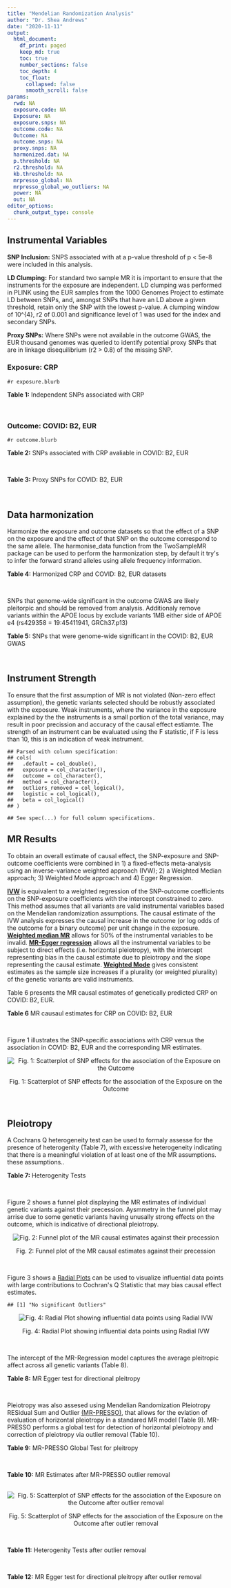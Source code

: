 ```yaml
---
title: "Mendelian Randomization Analysis"
author: "Dr. Shea Andrews"
date: "2020-11-11"
output:
  html_document:
    df_print: paged
    keep_md: true
    toc: true
    number_sections: false
    toc_depth: 4
    toc_float:
      collapsed: false
      smooth_scroll: false
params:
  rwd: NA
  exposure.code: NA
  Exposure: NA
  exposure.snps: NA
  outcome.code: NA
  Outcome: NA
  outcome.snps: NA
  proxy.snps: NA
  harmonized.dat: NA
  p.threshold: NA
  r2.threshold: NA
  kb.threshold: NA
  mrpresso_global: NA
  mrpresso_global_wo_outliers: NA
  power: NA
  out: NA
editor_options:
  chunk_output_type: console
---
```







## Instrumental Variables
**SNP Inclusion:** SNPS associated with at a p-value threshold of p < 5e-8 were included in this analysis.
<br>

**LD Clumping:** For standard two sample MR it is important to ensure that the instruments for the exposure are independent. LD clumping was performed in PLINK using the EUR samples from the 1000 Genomes Project to estimate LD between SNPs, and, amongst SNPs that have an LD above a given threshold, retain only the SNP with the lowest p-value. A clumping window of 10^{4}, r2 of 0.001 and significance level of 1 was used for the index and secondary SNPs.
<br>

**Proxy SNPs:** Where SNPs were not available in the outcome GWAS, the EUR thousand genomes was queried to identify potential proxy SNPs that are in linkage disequilibrium (r2 > 0.8) of the missing SNP.
<br>

### Exposure: CRP
`#r exposure.blurb`
<br>

**Table 1:** Independent SNPs associated with CRP
<div data-pagedtable="false">
  <script data-pagedtable-source type="application/json">
{"columns":[{"label":["SNP"],"name":[1],"type":["chr"],"align":["left"]},{"label":["CHROM"],"name":[2],"type":["dbl"],"align":["right"]},{"label":["POS"],"name":[3],"type":["dbl"],"align":["right"]},{"label":["REF"],"name":[4],"type":["chr"],"align":["left"]},{"label":["ALT"],"name":[5],"type":["chr"],"align":["left"]},{"label":["AF"],"name":[6],"type":["dbl"],"align":["right"]},{"label":["BETA"],"name":[7],"type":["dbl"],"align":["right"]},{"label":["SE"],"name":[8],"type":["dbl"],"align":["right"]},{"label":["Z"],"name":[9],"type":["dbl"],"align":["right"]},{"label":["P"],"name":[10],"type":["dbl"],"align":["right"]},{"label":["N"],"name":[11],"type":["dbl"],"align":["right"]},{"label":["TRAIT"],"name":[12],"type":["chr"],"align":["left"]}],"data":[{"1":"rs75460349","2":"1","3":"27180088","4":"A","5":"C","6":"0.0261343","7":"-0.0865","8":"0.0139","9":"-6.223020","10":"4.876703e-10","11":"204402","12":"crp"},{"1":"rs4660293","2":"1","3":"40028180","4":"A","5":"G","6":"0.2534420","7":"0.0375","8":"0.0049","9":"7.653060","10":"1.962504e-14","11":"204402","12":"crp"},{"1":"rs13375019","2":"1","3":"66123136","4":"G","5":"C","6":"0.4093060","7":"-0.1037","8":"0.0042","9":"-24.690476","10":"1.353580e-134","11":"204402","12":"crp"},{"1":"rs469773","2":"1","3":"91530259","4":"C","5":"T","6":"0.1543770","7":"-0.0339","8":"0.0051","9":"-6.647059","10":"2.990076e-11","11":"204402","12":"crp"},{"1":"rs2228145","2":"1","3":"154426970","4":"A","5":"C","6":"0.3575370","7":"-0.0899","8":"0.0042","9":"-21.404800","10":"1.206354e-101","11":"204402","12":"crp"},{"1":"rs144970957","2":"1","3":"159514964","4":"T","5":"C","6":"0.0457184","7":"-0.1609","8":"0.0146","9":"-11.020500","10":"3.042016e-28","11":"204402","12":"crp"},{"1":"rs148692790","2":"1","3":"159574640","4":"C","5":"T","6":"0.0266594","7":"0.1346","8":"0.0169","9":"7.964497","10":"1.658972e-15","11":"204402","12":"crp"},{"1":"rs139779660","2":"1","3":"159579230","4":"C","5":"T","6":"0.0115370","7":"0.1275","8":"0.0140","9":"9.107143","10":"8.457998e-20","11":"204402","12":"crp"},{"1":"rs2592887","2":"1","3":"159652939","4":"C","5":"T","6":"0.4187020","7":"-0.1578","8":"0.0042","9":"-37.571429","10":"0.000000e+00","11":"204402","12":"crp"},{"1":"rs67090117","2":"1","3":"247602308","4":"T","5":"G","6":"0.6217170","7":"0.0427","8":"0.0042","9":"10.166700","10":"2.793037e-24","11":"204402","12":"crp"},{"1":"rs62105327","2":"2","3":"639060","4":"T","5":"A","6":"0.8291700","7":"0.0320","8":"0.0054","9":"5.925926","10":"3.105426e-09","11":"204402","12":"crp"},{"1":"rs1260326","2":"2","3":"27730940","4":"T","5":"C","6":"0.6136610","7":"-0.0692","8":"0.0042","9":"-16.476200","10":"5.440692e-61","11":"204402","12":"crp"},{"1":"rs1115282","2":"2","3":"102890970","4":"T","5":"C","6":"0.5109330","7":"-0.0245","8":"0.0041","9":"-5.975610","10":"2.292311e-09","11":"204402","12":"crp"},{"1":"rs6734238","2":"2","3":"113841030","4":"A","5":"G","6":"0.3210010","7":"0.0457","8":"0.0041","9":"11.146300","10":"7.461138e-29","11":"204402","12":"crp"},{"1":"rs10049413","2":"3","3":"49892896","4":"A","5":"G","6":"0.3288520","7":"0.0282","8":"0.0045","9":"6.266670","10":"3.688586e-10","11":"204402","12":"crp"},{"1":"rs7356034","2":"3","3":"170732599","4":"G","5":"A","6":"0.2784630","7":"0.0268","8":"0.0045","9":"5.955556","10":"2.591898e-09","11":"204402","12":"crp"},{"1":"rs34471628","2":"5","3":"172196752","4":"A","5":"G","6":"0.0240942","7":"0.0774","8":"0.0117","9":"6.615380","10":"3.705869e-11","11":"204402","12":"crp"},{"1":"rs3763312","2":"6","3":"32376348","4":"G","5":"A","6":"0.1771850","7":"0.0386","8":"0.0066","9":"5.848485","10":"4.960708e-09","11":"204402","12":"crp"},{"1":"rs1490384","2":"6","3":"126851160","4":"C","5":"T","6":"0.4587440","7":"-0.0260","8":"0.0041","9":"-6.341463","10":"2.275928e-10","11":"204402","12":"crp"},{"1":"rs13241897","2":"7","3":"22745351","4":"A","5":"G","6":"0.4708140","7":"-0.0312","8":"0.0042","9":"-7.428570","10":"1.097768e-13","11":"204402","12":"crp"},{"1":"rs12673996","2":"7","3":"22833400","4":"C","5":"T","6":"0.2511770","7":"-0.0284","8":"0.0050","9":"-5.680000","10":"1.346947e-08","11":"204402","12":"crp"},{"1":"rs7797566","2":"7","3":"72896395","4":"A","5":"C","6":"0.1324860","7":"-0.0499","8":"0.0064","9":"-7.796880","10":"6.345904e-15","11":"204402","12":"crp"},{"1":"rs7012637","2":"8","3":"9173209","4":"G","5":"A","6":"0.4572100","7":"0.0542","8":"0.0043","9":"12.604651","10":"1.990513e-36","11":"204402","12":"crp"},{"1":"rs6987444","2":"8","3":"117076315","4":"G","5":"A","6":"0.6202620","7":"0.0343","8":"0.0042","9":"8.166667","10":"3.170273e-16","11":"204402","12":"crp"},{"1":"rs10956251","2":"8","3":"126513330","4":"C","5":"T","6":"0.1465770","7":"0.0382","8":"0.0064","9":"5.968750","10":"2.390781e-09","11":"204402","12":"crp"},{"1":"rs505922","2":"9","3":"136149229","4":"T","5":"C","6":"0.4012730","7":"0.0263","8":"0.0043","9":"6.116280","10":"9.578553e-10","11":"204402","12":"crp"},{"1":"rs10832027","2":"11","3":"13357183","4":"G","5":"A","6":"0.6097210","7":"0.0273","8":"0.0043","9":"6.348837","10":"2.169485e-10","11":"204402","12":"crp"},{"1":"rs4752829","2":"11","3":"47396654","4":"G","5":"A","6":"0.2721820","7":"-0.0264","8":"0.0046","9":"-5.739130","10":"9.516391e-09","11":"204402","12":"crp"},{"1":"rs1582763","2":"11","3":"60021948","4":"G","5":"A","6":"0.3276300","7":"-0.0264","8":"0.0043","9":"-6.139535","10":"8.276345e-10","11":"204402","12":"crp"},{"1":"rs12813389","2":"12","3":"95913562","4":"A","5":"T","6":"0.5117350","7":"0.0329","8":"0.0041","9":"8.024390","10":"1.020315e-15","11":"204402","12":"crp"},{"1":"rs7135240","2":"12","3":"103535020","4":"G","5":"A","6":"0.5102260","7":"-0.0253","8":"0.0041","9":"-6.170732","10":"6.797468e-10","11":"204402","12":"crp"},{"1":"rs2393794","2":"12","3":"121378976","4":"T","5":"C","6":"0.1782090","7":"0.0339","8":"0.0057","9":"5.947370","10":"2.724876e-09","11":"204402","12":"crp"},{"1":"rs7979478","2":"12","3":"121420263","4":"A","5":"G","6":"0.6017260","7":"0.1478","8":"0.0042","9":"35.190500","10":"2.796532e-271","11":"204402","12":"crp"},{"1":"rs2239222","2":"14","3":"73011885","4":"A","5":"G","6":"0.3782210","7":"0.0379","8":"0.0044","9":"8.613640","10":"7.077895e-18","11":"204402","12":"crp"},{"1":"rs112635299","2":"14","3":"94838142","4":"G","5":"T","6":"0.0163517","7":"-0.1066","8":"0.0168","9":"-6.345238","10":"2.220817e-10","11":"204402","12":"crp"},{"1":"rs1189402","2":"15","3":"53728154","4":"A","5":"G","6":"0.3472780","7":"-0.0250","8":"0.0042","9":"-5.952380","10":"2.642694e-09","11":"204402","12":"crp"},{"1":"rs340005","2":"15","3":"60878030","4":"G","5":"A","6":"0.6597020","7":"0.0363","8":"0.0043","9":"8.441860","10":"3.123261e-17","11":"204402","12":"crp"},{"1":"rs116971887","2":"16","3":"51170026","4":"G","5":"T","6":"0.0297533","7":"-0.1128","8":"0.0122","9":"-9.245902","10":"2.332656e-20","11":"204402","12":"crp"},{"1":"rs2110840","2":"16","3":"51410819","4":"C","5":"A","6":"0.1966620","7":"-0.0586","8":"0.0075","9":"-7.813333","10":"5.569505e-15","11":"204402","12":"crp"},{"1":"rs8047395","2":"16","3":"53798523","4":"G","5":"A","6":"0.5509680","7":"0.0258","8":"0.0042","9":"6.142857","10":"8.105017e-10","11":"204402","12":"crp"},{"1":"rs1292056","2":"17","3":"57959047","4":"C","5":"T","6":"0.4335060","7":"-0.0229","8":"0.0042","9":"-5.452381","10":"4.969984e-08","11":"204402","12":"crp"},{"1":"rs2384955","2":"17","3":"72695167","4":"T","5":"C","6":"0.8041580","7":"0.0384","8":"0.0059","9":"6.508470","10":"7.591775e-11","11":"204402","12":"crp"},{"1":"rs2542160","2":"18","3":"12789246","4":"G","5":"C","6":"0.3637020","7":"0.0264","8":"0.0044","9":"6.000000","10":"1.973175e-09","11":"204402","12":"crp"},{"1":"rs2972558","2":"19","3":"45356141","4":"C","5":"T","6":"0.6940570","7":"-0.0392","8":"0.0050","9":"-7.840000","10":"4.505464e-15","11":"204402","12":"crp"},{"1":"rs429358","2":"19","3":"45411941","4":"T","5":"C","6":"0.1318100","7":"-0.2467","8":"0.0064","9":"-38.546900","10":"0.000000e+00","11":"204402","12":"crp"},{"1":"rs1800961","2":"20","3":"43042364","4":"C","5":"T","6":"0.0270712","7":"-0.0990","8":"0.0125","9":"-7.920000","10":"2.375106e-15","11":"204402","12":"crp"},{"1":"rs4817984","2":"21","3":"40465066","4":"C","5":"A","6":"0.2919560","7":"-0.0391","8":"0.0047","9":"-8.319149","10":"8.859716e-17","11":"204402","12":"crp"},{"1":"rs4821816","2":"22","3":"39113134","4":"G","5":"A","6":"0.3241180","7":"-0.0276","8":"0.0044","9":"-6.272727","10":"3.547780e-10","11":"204402","12":"crp"}],"options":{"columns":{"min":{},"max":[10]},"rows":{"min":[10],"max":[10]},"pages":{}}}
  </script>
</div>
<br>

### Outcome: COVID: B2, EUR
`#r outcome.blurb`
<br>

**Table 2:** SNPs associated with CRP avaliable in COVID: B2, EUR
<div data-pagedtable="false">
  <script data-pagedtable-source type="application/json">
{"columns":[{"label":["SNP"],"name":[1],"type":["chr"],"align":["left"]},{"label":["CHROM"],"name":[2],"type":["dbl"],"align":["right"]},{"label":["POS"],"name":[3],"type":["dbl"],"align":["right"]},{"label":["REF"],"name":[4],"type":["chr"],"align":["left"]},{"label":["ALT"],"name":[5],"type":["chr"],"align":["left"]},{"label":["AF"],"name":[6],"type":["dbl"],"align":["right"]},{"label":["BETA"],"name":[7],"type":["dbl"],"align":["right"]},{"label":["SE"],"name":[8],"type":["dbl"],"align":["right"]},{"label":["Z"],"name":[9],"type":["dbl"],"align":["right"]},{"label":["P"],"name":[10],"type":["dbl"],"align":["right"]},{"label":["N"],"name":[11],"type":["dbl"],"align":["right"]},{"label":["TRAIT"],"name":[12],"type":["chr"],"align":["left"]}],"data":[{"1":"rs75460349","2":"1","3":"27180088","4":"A","5":"C","6":"0.03261","7":"0.1102400","8":"0.077131","9":"1.42925672","10":"1.529e-01","11":"633470","12":"COVID:_hospitalized_vs._population__eur"},{"1":"rs4660293","2":"1","3":"40028180","4":"A","5":"G","6":"0.23210","7":"0.0721150","8":"0.026755","9":"2.69538404","10":"7.032e-03","11":"908494","12":"COVID:_hospitalized_vs._population__eur"},{"1":"rs13375019","2":"1","3":"66123136","4":"G","5":"C","6":"0.40120","7":"0.0455010","8":"0.029506","9":"1.54209313","10":"1.230e-01","11":"895820","12":"COVID:_hospitalized_vs._population__eur"},{"1":"rs469773","2":"1","3":"91530259","4":"C","5":"T","6":"0.21090","7":"-0.0682310","8":"0.029362","9":"-2.32378585","10":"2.014e-02","11":"907881","12":"COVID:_hospitalized_vs._population__eur"},{"1":"rs2228145","2":"1","3":"154426970","4":"A","5":"C","6":"0.36850","7":"-0.0687340","8":"0.023769","9":"-2.89174976","10":"3.831e-03","11":"634083","12":"COVID:_hospitalized_vs._population__eur"},{"1":"rs144970957","2":"1","3":"159514964","4":"T","5":"C","6":"0.02748","7":"0.0537310","8":"0.097754","9":"0.54965526","10":"5.826e-01","11":"897825","12":"COVID:_hospitalized_vs._population__eur"},{"1":"rs148692790","2":"1","3":"159574640","4":"C","5":"T","6":"0.02969","7":"0.0743460","8":"0.092328","9":"0.80523785","10":"4.207e-01","11":"895820","12":"COVID:_hospitalized_vs._population__eur"},{"1":"rs139779660","2":"1","3":"159579230","4":"C","5":"T","6":"0.02691","7":"0.0197780","8":"0.100760","9":"0.19628821","10":"8.444e-01","11":"895207","12":"COVID:_hospitalized_vs._population__eur"},{"1":"rs2592887","2":"1","3":"159652939","4":"C","5":"T","6":"0.40350","7":"0.0168240","8":"0.030101","9":"0.55891831","10":"5.762e-01","11":"895822","12":"COVID:_hospitalized_vs._population__eur"},{"1":"rs67090117","2":"1","3":"247602308","4":"T","5":"G","6":"0.52380","7":"0.0024858","8":"0.033770","9":"0.07360971","10":"9.413e-01","11":"653880","12":"COVID:_hospitalized_vs._population__eur"},{"1":"rs62105327","2":"2","3":"639060","4":"T","5":"A","6":"0.83180","7":"-0.0321330","8":"0.037676","9":"-0.85287716","10":"3.937e-01","11":"895820","12":"COVID:_hospitalized_vs._population__eur"},{"1":"rs1260326","2":"2","3":"27730940","4":"T","5":"C","6":"0.63210","7":"0.0202460","8":"0.023473","9":"0.86252290","10":"3.884e-01","11":"907881","12":"COVID:_hospitalized_vs._population__eur"},{"1":"rs1115282","2":"2","3":"102890970","4":"T","5":"C","6":"0.47360","7":"-0.0077915","8":"0.029868","9":"-0.26086447","10":"7.942e-01","11":"895209","12":"COVID:_hospitalized_vs._population__eur"},{"1":"rs6734238","2":"2","3":"113841030","4":"A","5":"G","6":"0.39490","7":"0.0165120","8":"0.023340","9":"0.70745501","10":"4.793e-01","11":"908494","12":"COVID:_hospitalized_vs._population__eur"},{"1":"rs10049413","2":"3","3":"49892896","4":"A","5":"G","6":"0.32750","7":"-0.0261740","8":"0.031230","9":"-0.83810439","10":"4.020e-01","11":"385316","12":"COVID:_hospitalized_vs._population__eur"},{"1":"rs7356034","2":"3","3":"170732599","4":"G","5":"A","6":"0.27180","7":"0.0192460","8":"0.025106","9":"0.76658966","10":"4.433e-01","11":"908494","12":"COVID:_hospitalized_vs._population__eur"},{"1":"rs34471628","2":"5","3":"172196752","4":"A","5":"G","6":"0.04298","7":"0.0099318","8":"0.062510","9":"0.15888338","10":"8.738e-01","11":"908494","12":"COVID:_hospitalized_vs._population__eur"},{"1":"rs3763312","2":"6","3":"32376348","4":"G","5":"A","6":"0.21230","7":"0.0171460","8":"0.028739","9":"0.59661088","10":"5.508e-01","11":"908494","12":"COVID:_hospitalized_vs._population__eur"},{"1":"rs1490384","2":"6","3":"126851160","4":"C","5":"T","6":"0.49250","7":"-0.0110960","8":"0.023048","9":"-0.48143006","10":"6.302e-01","11":"908494","12":"COVID:_hospitalized_vs._population__eur"},{"1":"rs13241897","2":"7","3":"22745351","4":"A","5":"G","6":"0.48230","7":"0.0372380","8":"0.027717","9":"1.34350759","10":"1.791e-01","11":"898438","12":"COVID:_hospitalized_vs._population__eur"},{"1":"rs12673996","2":"7","3":"22833400","4":"C","5":"T","6":"0.22760","7":"0.0248210","8":"0.032809","9":"0.75653022","10":"4.493e-01","11":"898438","12":"COVID:_hospitalized_vs._population__eur"},{"1":"rs7797566","2":"7","3":"72896395","4":"A","5":"C","6":"0.12250","7":"-0.0539510","8":"0.043331","9":"-1.24509012","10":"2.131e-01","11":"898438","12":"COVID:_hospitalized_vs._population__eur"},{"1":"rs7012637","2":"8","3":"9173209","4":"G","5":"A","6":"0.47400","7":"0.0605760","8":"0.029696","9":"2.03987069","10":"4.136e-02","11":"895822","12":"COVID:_hospitalized_vs._population__eur"},{"1":"rs6987444","2":"8","3":"117076315","4":"G","5":"A","6":"0.60820","7":"0.0028896","8":"0.024694","9":"0.11701628","10":"9.068e-01","11":"908494","12":"COVID:_hospitalized_vs._population__eur"},{"1":"rs10956251","2":"8","3":"126513330","4":"C","5":"T","6":"0.15050","7":"0.0062526","8":"0.043425","9":"0.14398618","10":"8.855e-01","11":"895822","12":"COVID:_hospitalized_vs._population__eur"},{"1":"rs505922","2":"9","3":"136149229","4":"T","5":"C","6":"0.33330","7":"0.1395800","8":"0.024085","9":"5.79531000","10":"6.821e-09","11":"908494","12":"COVID:_hospitalized_vs._population__eur"},{"1":"rs10832027","2":"11","3":"13357183","4":"G","5":"A","6":"0.65520","7":"-0.0124760","8":"0.024935","9":"-0.50034089","10":"6.168e-01","11":"908494","12":"COVID:_hospitalized_vs._population__eur"},{"1":"rs4752829","2":"11","3":"47396654","4":"G","5":"A","6":"0.31770","7":"0.0065775","8":"0.025861","9":"0.25434051","10":"7.992e-01","11":"908494","12":"COVID:_hospitalized_vs._population__eur"},{"1":"rs1582763","2":"11","3":"60021948","4":"G","5":"A","6":"0.36780","7":"0.0373630","8":"0.023784","9":"1.57093004","10":"1.162e-01","11":"908494","12":"COVID:_hospitalized_vs._population__eur"},{"1":"rs12813389","2":"12","3":"95913562","4":"A","5":"T","6":"0.55510","7":"-0.0148660","8":"0.023377","9":"-0.63592420","10":"5.248e-01","11":"669783","12":"COVID:_hospitalized_vs._population__eur"},{"1":"rs7135240","2":"12","3":"103535020","4":"G","5":"A","6":"0.53460","7":"0.0351220","8":"0.027995","9":"1.25458118","10":"2.096e-01","11":"624027","12":"COVID:_hospitalized_vs._population__eur"},{"1":"rs2393794","2":"12","3":"121378976","4":"T","5":"C","6":"0.16790","7":"-0.0475940","8":"0.036148","9":"-1.31664269","10":"1.880e-01","11":"898438","12":"COVID:_hospitalized_vs._population__eur"},{"1":"rs7979478","2":"12","3":"121420263","4":"A","5":"G","6":"0.59970","7":"-0.0245510","8":"0.028338","9":"-0.86636319","10":"3.863e-01","11":"624027","12":"COVID:_hospitalized_vs._population__eur"},{"1":"rs2239222","2":"14","3":"73011885","4":"A","5":"G","6":"0.35020","7":"0.0204670","8":"0.030250","9":"0.67659504","10":"4.987e-01","11":"895822","12":"COVID:_hospitalized_vs._population__eur"},{"1":"rs112635299","2":"14","3":"94838142","4":"G","5":"T","6":"0.01799","7":"-0.1119200","8":"0.096695","9":"-1.15745385","10":"2.471e-01","11":"904066","12":"COVID:_hospitalized_vs._population__eur"},{"1":"rs1189402","2":"15","3":"53728154","4":"A","5":"G","6":"0.39710","7":"-0.0402780","8":"0.030108","9":"-1.33778398","10":"1.810e-01","11":"895822","12":"COVID:_hospitalized_vs._population__eur"},{"1":"rs340005","2":"15","3":"60878030","4":"G","5":"A","6":"0.65910","7":"0.0161430","8":"0.024856","9":"0.64946089","10":"5.160e-01","11":"905878","12":"COVID:_hospitalized_vs._population__eur"},{"1":"rs116971887","2":"16","3":"51170026","4":"G","5":"T","6":"0.04590","7":"-0.0329250","8":"0.062955","9":"-0.52299261","10":"6.010e-01","11":"898438","12":"COVID:_hospitalized_vs._population__eur"},{"1":"rs2110840","2":"16","3":"51410819","4":"C","5":"A","6":"0.20300","7":"0.0056121","8":"0.044600","9":"0.12583184","10":"8.999e-01","11":"895209","12":"COVID:_hospitalized_vs._population__eur"},{"1":"rs8047395","2":"16","3":"53798523","4":"G","5":"A","6":"0.50410","7":"0.0067953","8":"0.023136","9":"0.29371110","10":"7.690e-01","11":"908494","12":"COVID:_hospitalized_vs._population__eur"},{"1":"rs1292056","2":"17","3":"57959047","4":"C","5":"T","6":"0.43580","7":"-0.0093122","8":"0.029557","9":"-0.31505904","10":"7.527e-01","11":"621409","12":"COVID:_hospitalized_vs._population__eur"},{"1":"rs2384955","2":"17","3":"72695167","4":"T","5":"C","6":"0.81610","7":"0.0190210","8":"0.039428","9":"0.48242366","10":"6.295e-01","11":"898438","12":"COVID:_hospitalized_vs._population__eur"},{"1":"rs2542160","2":"18","3":"12789246","4":"G","5":"C","6":"0.36670","7":"0.0307500","8":"0.023973","9":"1.28269303","10":"1.996e-01","11":"908494","12":"COVID:_hospitalized_vs._population__eur"},{"1":"rs2972558","2":"19","3":"45356141","4":"C","5":"T","6":"0.69840","7":"0.0307580","8":"0.032349","9":"0.95081765","10":"3.417e-01","11":"895822","12":"COVID:_hospitalized_vs._population__eur"},{"1":"rs429358","2":"19","3":"45411941","4":"T","5":"C","6":"0.16760","7":"0.0453620","8":"0.034272","9":"1.32358777","10":"1.856e-01","11":"634083","12":"COVID:_hospitalized_vs._population__eur"},{"1":"rs1800961","2":"20","3":"43042364","4":"C","5":"T","6":"0.04259","7":"-0.0642990","8":"0.068816","9":"-0.93436120","10":"3.501e-01","11":"908494","12":"COVID:_hospitalized_vs._population__eur"},{"1":"rs4817984","2":"21","3":"40465066","4":"C","5":"A","6":"0.27710","7":"-0.0181690","8":"0.031080","9":"-0.58458816","10":"5.588e-01","11":"624027","12":"COVID:_hospitalized_vs._population__eur"},{"1":"rs4821816","2":"22","3":"39113134","4":"G","5":"A","6":"0.31530","7":"-0.0820390","8":"0.030348","9":"-2.70327534","10":"6.866e-03","11":"898438","12":"COVID:_hospitalized_vs._population__eur"}],"options":{"columns":{"min":{},"max":[10]},"rows":{"min":[10],"max":[10]},"pages":{}}}
  </script>
</div>
<br>

**Table 3:** Proxy SNPs for COVID: B2, EUR
<div data-pagedtable="false">
  <script data-pagedtable-source type="application/json">
{"columns":[{"label":["proxy.outcome"],"name":[1],"type":["lgl"],"align":["right"]},{"label":["target_snp"],"name":[2],"type":["lgl"],"align":["right"]},{"label":["proxy_snp"],"name":[3],"type":["lgl"],"align":["right"]},{"label":["ld.r2"],"name":[4],"type":["lgl"],"align":["right"]},{"label":["Dprime"],"name":[5],"type":["lgl"],"align":["right"]},{"label":["ref.proxy"],"name":[6],"type":["lgl"],"align":["right"]},{"label":["alt.proxy"],"name":[7],"type":["lgl"],"align":["right"]},{"label":["CHROM"],"name":[8],"type":["lgl"],"align":["right"]},{"label":["POS"],"name":[9],"type":["lgl"],"align":["right"]},{"label":["ALT.proxy"],"name":[10],"type":["lgl"],"align":["right"]},{"label":["REF.proxy"],"name":[11],"type":["lgl"],"align":["right"]},{"label":["AF"],"name":[12],"type":["lgl"],"align":["right"]},{"label":["BETA"],"name":[13],"type":["lgl"],"align":["right"]},{"label":["SE"],"name":[14],"type":["lgl"],"align":["right"]},{"label":["P"],"name":[15],"type":["lgl"],"align":["right"]},{"label":["N"],"name":[16],"type":["lgl"],"align":["right"]},{"label":["ref"],"name":[17],"type":["lgl"],"align":["right"]},{"label":["alt"],"name":[18],"type":["lgl"],"align":["right"]},{"label":["ALT"],"name":[19],"type":["lgl"],"align":["right"]},{"label":["REF"],"name":[20],"type":["lgl"],"align":["right"]},{"label":["PHASE"],"name":[21],"type":["lgl"],"align":["right"]}],"data":[{"1":"NA","2":"NA","3":"NA","4":"NA","5":"NA","6":"NA","7":"NA","8":"NA","9":"NA","10":"NA","11":"NA","12":"NA","13":"NA","14":"NA","15":"NA","16":"NA","17":"NA","18":"NA","19":"NA","20":"NA","21":"NA"}],"options":{"columns":{"min":{},"max":[10]},"rows":{"min":[10],"max":[10]},"pages":{}}}
  </script>
</div>
<br>

## Data harmonization
Harmonize the exposure and outcome datasets so that the effect of a SNP on the exposure and the effect of that SNP on the outcome correspond to the same allele. The harmonise_data function from the TwoSampleMR package can be used to perform the harmonization step, by default it try's to infer the forward strand alleles using allele frequency information.
<br>

**Table 4:** Harmonized CRP and COVID: B2, EUR datasets
<div data-pagedtable="false">
  <script data-pagedtable-source type="application/json">
{"columns":[{"label":["SNP"],"name":[1],"type":["chr"],"align":["left"]},{"label":["effect_allele.exposure"],"name":[2],"type":["chr"],"align":["left"]},{"label":["other_allele.exposure"],"name":[3],"type":["chr"],"align":["left"]},{"label":["effect_allele.outcome"],"name":[4],"type":["chr"],"align":["left"]},{"label":["other_allele.outcome"],"name":[5],"type":["chr"],"align":["left"]},{"label":["beta.exposure"],"name":[6],"type":["dbl"],"align":["right"]},{"label":["beta.outcome"],"name":[7],"type":["dbl"],"align":["right"]},{"label":["eaf.exposure"],"name":[8],"type":["dbl"],"align":["right"]},{"label":["eaf.outcome"],"name":[9],"type":["dbl"],"align":["right"]},{"label":["remove"],"name":[10],"type":["lgl"],"align":["right"]},{"label":["palindromic"],"name":[11],"type":["lgl"],"align":["right"]},{"label":["ambiguous"],"name":[12],"type":["lgl"],"align":["right"]},{"label":["id.outcome"],"name":[13],"type":["chr"],"align":["left"]},{"label":["chr.outcome"],"name":[14],"type":["dbl"],"align":["right"]},{"label":["pos.outcome"],"name":[15],"type":["dbl"],"align":["right"]},{"label":["se.outcome"],"name":[16],"type":["dbl"],"align":["right"]},{"label":["z.outcome"],"name":[17],"type":["dbl"],"align":["right"]},{"label":["pval.outcome"],"name":[18],"type":["dbl"],"align":["right"]},{"label":["samplesize.outcome"],"name":[19],"type":["dbl"],"align":["right"]},{"label":["outcome"],"name":[20],"type":["chr"],"align":["left"]},{"label":["mr_keep.outcome"],"name":[21],"type":["lgl"],"align":["right"]},{"label":["pval_origin.outcome"],"name":[22],"type":["chr"],"align":["left"]},{"label":["chr.exposure"],"name":[23],"type":["dbl"],"align":["right"]},{"label":["pos.exposure"],"name":[24],"type":["dbl"],"align":["right"]},{"label":["se.exposure"],"name":[25],"type":["dbl"],"align":["right"]},{"label":["z.exposure"],"name":[26],"type":["dbl"],"align":["right"]},{"label":["pval.exposure"],"name":[27],"type":["dbl"],"align":["right"]},{"label":["samplesize.exposure"],"name":[28],"type":["dbl"],"align":["right"]},{"label":["exposure"],"name":[29],"type":["chr"],"align":["left"]},{"label":["mr_keep.exposure"],"name":[30],"type":["lgl"],"align":["right"]},{"label":["pval_origin.exposure"],"name":[31],"type":["chr"],"align":["left"]},{"label":["id.exposure"],"name":[32],"type":["chr"],"align":["left"]},{"label":["action"],"name":[33],"type":["dbl"],"align":["right"]},{"label":["mr_keep"],"name":[34],"type":["lgl"],"align":["right"]},{"label":["pt"],"name":[35],"type":["dbl"],"align":["right"]},{"label":["pleitropy_keep"],"name":[36],"type":["lgl"],"align":["right"]},{"label":["mrpresso_RSSobs"],"name":[37],"type":["dbl"],"align":["right"]},{"label":["mrpresso_pval"],"name":[38],"type":["dbl"],"align":["right"]},{"label":["mrpresso_keep"],"name":[39],"type":["lgl"],"align":["right"]}],"data":[{"1":"rs10049413","2":"G","3":"A","4":"G","5":"A","6":"0.0282","7":"-0.0261740","8":"0.3288520","9":"0.32750","10":"FALSE","11":"FALSE","12":"FALSE","13":"M18D9m","14":"3","15":"49892896","16":"0.031230","17":"-0.83810439","18":"4.020e-01","19":"385316","20":"covidhgi2020anaB2v4eur","21":"TRUE","22":"reported","23":"3","24":"49892896","25":"0.0045","26":"6.266670","27":"3.688586e-10","28":"204402","29":"Ligthart2018crp","30":"TRUE","31":"reported","32":"Dyqczc","33":"2","34":"TRUE","35":"5e-08","36":"TRUE","37":"7.137636e-04","38":"1.0000","39":"TRUE"},{"1":"rs10832027","2":"A","3":"G","4":"A","5":"G","6":"0.0273","7":"-0.0124760","8":"0.6097210","9":"0.65520","10":"FALSE","11":"FALSE","12":"FALSE","13":"M18D9m","14":"11","15":"13357183","16":"0.024935","17":"-0.50034089","18":"6.168e-01","19":"908494","20":"covidhgi2020anaB2v4eur","21":"TRUE","22":"reported","23":"11","24":"13357183","25":"0.0043","26":"6.348837","27":"2.169485e-10","28":"204402","29":"Ligthart2018crp","30":"TRUE","31":"reported","32":"Dyqczc","33":"2","34":"TRUE","35":"5e-08","36":"TRUE","37":"1.683126e-04","38":"1.0000","39":"TRUE"},{"1":"rs10956251","2":"T","3":"C","4":"T","5":"C","6":"0.0382","7":"0.0062526","8":"0.1465770","9":"0.15050","10":"FALSE","11":"FALSE","12":"FALSE","13":"M18D9m","14":"8","15":"126513330","16":"0.043425","17":"0.14398618","18":"8.855e-01","19":"895822","20":"covidhgi2020anaB2v4eur","21":"TRUE","22":"reported","23":"8","24":"126513330","25":"0.0064","26":"5.968750","27":"2.390781e-09","28":"204402","29":"Ligthart2018crp","30":"TRUE","31":"reported","32":"Dyqczc","33":"2","34":"TRUE","35":"5e-08","36":"TRUE","37":"3.233504e-05","38":"1.0000","39":"TRUE"},{"1":"rs1115282","2":"C","3":"T","4":"C","5":"T","6":"-0.0245","7":"-0.0077915","8":"0.5109330","9":"0.47360","10":"FALSE","11":"FALSE","12":"FALSE","13":"M18D9m","14":"2","15":"102890970","16":"0.029868","17":"-0.26086447","18":"7.942e-01","19":"895209","20":"covidhgi2020anaB2v4eur","21":"TRUE","22":"reported","23":"2","24":"102890970","25":"0.0041","26":"-5.975610","27":"2.292311e-09","28":"204402","29":"Ligthart2018crp","30":"TRUE","31":"reported","32":"Dyqczc","33":"2","34":"TRUE","35":"5e-08","36":"TRUE","37":"5.534174e-05","38":"1.0000","39":"TRUE"},{"1":"rs112635299","2":"T","3":"G","4":"T","5":"G","6":"-0.1066","7":"-0.1119200","8":"0.0163517","9":"0.01799","10":"FALSE","11":"FALSE","12":"FALSE","13":"M18D9m","14":"14","15":"94838142","16":"0.096695","17":"-1.15745385","18":"2.471e-01","19":"904066","20":"covidhgi2020anaB2v4eur","21":"TRUE","22":"reported","23":"14","24":"94838142","25":"0.0168","26":"-6.345238","27":"2.220817e-10","28":"204402","29":"Ligthart2018crp","30":"TRUE","31":"reported","32":"Dyqczc","33":"2","34":"TRUE","35":"5e-08","36":"TRUE","37":"1.230966e-02","38":"1.0000","39":"TRUE"},{"1":"rs116971887","2":"T","3":"G","4":"T","5":"G","6":"-0.1128","7":"-0.0329250","8":"0.0297533","9":"0.04590","10":"FALSE","11":"FALSE","12":"FALSE","13":"M18D9m","14":"16","15":"51170026","16":"0.062955","17":"-0.52299261","18":"6.010e-01","19":"898438","20":"covidhgi2020anaB2v4eur","21":"TRUE","22":"reported","23":"16","24":"51170026","25":"0.0122","26":"-9.245902","27":"2.332656e-20","28":"204402","29":"Ligthart2018crp","30":"TRUE","31":"reported","32":"Dyqczc","33":"2","34":"TRUE","35":"5e-08","36":"TRUE","37":"1.004511e-03","38":"1.0000","39":"TRUE"},{"1":"rs1189402","2":"G","3":"A","4":"G","5":"A","6":"-0.0250","7":"-0.0402780","8":"0.3472780","9":"0.39710","10":"FALSE","11":"FALSE","12":"FALSE","13":"M18D9m","14":"15","15":"53728154","16":"0.030108","17":"-1.33778398","18":"1.810e-01","19":"895822","20":"covidhgi2020anaB2v4eur","21":"TRUE","22":"reported","23":"15","24":"53728154","25":"0.0042","26":"-5.952380","27":"2.642694e-09","28":"204402","29":"Ligthart2018crp","30":"TRUE","31":"reported","32":"Dyqczc","33":"2","34":"TRUE","35":"5e-08","36":"TRUE","37":"1.602422e-03","38":"1.0000","39":"TRUE"},{"1":"rs1260326","2":"C","3":"T","4":"C","5":"T","6":"-0.0692","7":"0.0202460","8":"0.6136610","9":"0.63210","10":"FALSE","11":"FALSE","12":"FALSE","13":"M18D9m","14":"2","15":"27730940","16":"0.023473","17":"0.86252290","18":"3.884e-01","19":"907881","20":"covidhgi2020anaB2v4eur","21":"TRUE","22":"reported","23":"2","24":"27730940","25":"0.0042","26":"-16.476200","27":"5.440692e-61","28":"204402","29":"Ligthart2018crp","30":"TRUE","31":"reported","32":"Dyqczc","33":"2","34":"TRUE","35":"5e-08","36":"TRUE","37":"4.960893e-04","38":"1.0000","39":"TRUE"},{"1":"rs12673996","2":"T","3":"C","4":"T","5":"C","6":"-0.0284","7":"0.0248210","8":"0.2511770","9":"0.22760","10":"FALSE","11":"FALSE","12":"FALSE","13":"M18D9m","14":"7","15":"22833400","16":"0.032809","17":"0.75653022","18":"4.493e-01","19":"898438","20":"covidhgi2020anaB2v4eur","21":"TRUE","22":"reported","23":"7","24":"22833400","25":"0.0050","26":"-5.680000","27":"1.346947e-08","28":"204402","29":"Ligthart2018crp","30":"TRUE","31":"reported","32":"Dyqczc","33":"2","34":"TRUE","35":"5e-08","36":"TRUE","37":"6.427536e-04","38":"1.0000","39":"TRUE"},{"1":"rs12813389","2":"T","3":"A","4":"T","5":"A","6":"0.0329","7":"-0.0148660","8":"0.5117350","9":"0.55510","10":"FALSE","11":"TRUE","12":"TRUE","13":"M18D9m","14":"12","15":"95913562","16":"0.023377","17":"-0.63592420","18":"5.248e-01","19":"669783","20":"covidhgi2020anaB2v4eur","21":"TRUE","22":"reported","23":"12","24":"95913562","25":"0.0041","26":"8.024390","27":"1.020315e-15","28":"204402","29":"Ligthart2018crp","30":"TRUE","31":"reported","32":"Dyqczc","33":"2","34":"FALSE","35":"5e-08","36":"TRUE","37":"NA","38":"NA","39":"NA"},{"1":"rs1292056","2":"T","3":"C","4":"T","5":"C","6":"-0.0229","7":"-0.0093122","8":"0.4335060","9":"0.43580","10":"FALSE","11":"FALSE","12":"FALSE","13":"M18D9m","14":"17","15":"57959047","16":"0.029557","17":"-0.31505904","18":"7.527e-01","19":"621409","20":"covidhgi2020anaB2v4eur","21":"TRUE","22":"reported","23":"17","24":"57959047","25":"0.0042","26":"-5.452381","27":"4.969984e-08","28":"204402","29":"Ligthart2018crp","30":"TRUE","31":"reported","32":"Dyqczc","33":"2","34":"TRUE","35":"5e-08","36":"TRUE","37":"8.075657e-05","38":"1.0000","39":"TRUE"},{"1":"rs13241897","2":"G","3":"A","4":"G","5":"A","6":"-0.0312","7":"0.0372380","8":"0.4708140","9":"0.48230","10":"FALSE","11":"FALSE","12":"FALSE","13":"M18D9m","14":"7","15":"22745351","16":"0.027717","17":"1.34350759","18":"1.791e-01","19":"898438","20":"covidhgi2020anaB2v4eur","21":"TRUE","22":"reported","23":"7","24":"22745351","25":"0.0042","26":"-7.428570","27":"1.097768e-13","28":"204402","29":"Ligthart2018crp","30":"TRUE","31":"reported","32":"Dyqczc","33":"2","34":"TRUE","35":"5e-08","36":"TRUE","37":"1.440754e-03","38":"1.0000","39":"TRUE"},{"1":"rs13375019","2":"C","3":"G","4":"C","5":"G","6":"-0.1037","7":"0.0455010","8":"0.4093060","9":"0.40120","10":"FALSE","11":"TRUE","12":"FALSE","13":"M18D9m","14":"1","15":"66123136","16":"0.029506","17":"1.54209313","18":"1.230e-01","19":"895820","20":"covidhgi2020anaB2v4eur","21":"TRUE","22":"reported","23":"1","24":"66123136","25":"0.0042","26":"-24.690476","27":"1.353580e-134","28":"204402","29":"Ligthart2018crp","30":"TRUE","31":"reported","32":"Dyqczc","33":"2","34":"TRUE","35":"5e-08","36":"TRUE","37":"2.517702e-03","38":"1.0000","39":"TRUE"},{"1":"rs139779660","2":"T","3":"C","4":"T","5":"C","6":"0.1275","7":"0.0197780","8":"0.0115370","9":"0.02691","10":"FALSE","11":"FALSE","12":"FALSE","13":"M18D9m","14":"1","15":"159579230","16":"0.100760","17":"0.19628821","18":"8.444e-01","19":"895207","20":"covidhgi2020anaB2v4eur","21":"TRUE","22":"reported","23":"1","24":"159579230","25":"0.0140","26":"9.107143","27":"8.457998e-20","28":"204402","29":"Ligthart2018crp","30":"TRUE","31":"reported","32":"Dyqczc","33":"2","34":"TRUE","35":"5e-08","36":"TRUE","37":"3.224919e-04","38":"1.0000","39":"TRUE"},{"1":"rs144970957","2":"C","3":"T","4":"C","5":"T","6":"-0.1609","7":"0.0537310","8":"0.0457184","9":"0.02748","10":"FALSE","11":"FALSE","12":"FALSE","13":"M18D9m","14":"1","15":"159514964","16":"0.097754","17":"0.54965526","18":"5.826e-01","19":"897825","20":"covidhgi2020anaB2v4eur","21":"TRUE","22":"reported","23":"1","24":"159514964","25":"0.0146","26":"-11.020500","27":"3.042016e-28","28":"204402","29":"Ligthart2018crp","30":"TRUE","31":"reported","32":"Dyqczc","33":"2","34":"TRUE","35":"5e-08","36":"TRUE","37":"3.246137e-03","38":"1.0000","39":"TRUE"},{"1":"rs148692790","2":"T","3":"C","4":"T","5":"C","6":"0.1346","7":"0.0743460","8":"0.0266594","9":"0.02969","10":"FALSE","11":"FALSE","12":"FALSE","13":"M18D9m","14":"1","15":"159574640","16":"0.092328","17":"0.80523785","18":"4.207e-01","19":"895820","20":"covidhgi2020anaB2v4eur","21":"TRUE","22":"reported","23":"1","24":"159574640","25":"0.0169","26":"7.964497","27":"1.658972e-15","28":"204402","29":"Ligthart2018crp","30":"TRUE","31":"reported","32":"Dyqczc","33":"2","34":"TRUE","35":"5e-08","36":"TRUE","37":"5.335602e-03","38":"1.0000","39":"TRUE"},{"1":"rs1490384","2":"T","3":"C","4":"T","5":"C","6":"-0.0260","7":"-0.0110960","8":"0.4587440","9":"0.49250","10":"FALSE","11":"FALSE","12":"FALSE","13":"M18D9m","14":"6","15":"126851160","16":"0.023048","17":"-0.48143006","18":"6.302e-01","19":"908494","20":"covidhgi2020anaB2v4eur","21":"TRUE","22":"reported","23":"6","24":"126851160","25":"0.0041","26":"-6.341463","27":"2.275928e-10","28":"204402","29":"Ligthart2018crp","30":"TRUE","31":"reported","32":"Dyqczc","33":"2","34":"TRUE","35":"5e-08","36":"TRUE","37":"1.158593e-04","38":"1.0000","39":"TRUE"},{"1":"rs1582763","2":"A","3":"G","4":"A","5":"G","6":"-0.0264","7":"0.0373630","8":"0.3276300","9":"0.36780","10":"FALSE","11":"FALSE","12":"FALSE","13":"M18D9m","14":"11","15":"60021948","16":"0.023784","17":"1.57093004","18":"1.162e-01","19":"908494","20":"covidhgi2020anaB2v4eur","21":"TRUE","22":"reported","23":"11","24":"60021948","25":"0.0043","26":"-6.139535","27":"8.276345e-10","28":"204402","29":"Ligthart2018crp","30":"TRUE","31":"reported","32":"Dyqczc","33":"2","34":"TRUE","35":"5e-08","36":"TRUE","37":"1.444155e-03","38":"1.0000","39":"TRUE"},{"1":"rs1800961","2":"T","3":"C","4":"T","5":"C","6":"-0.0990","7":"-0.0642990","8":"0.0270712","9":"0.04259","10":"FALSE","11":"FALSE","12":"FALSE","13":"M18D9m","14":"20","15":"43042364","16":"0.068816","17":"-0.93436120","18":"3.501e-01","19":"908494","20":"covidhgi2020anaB2v4eur","21":"TRUE","22":"reported","23":"20","24":"43042364","25":"0.0125","26":"-7.920000","27":"2.375106e-15","28":"204402","29":"Ligthart2018crp","30":"TRUE","31":"reported","32":"Dyqczc","33":"2","34":"TRUE","35":"5e-08","36":"TRUE","37":"4.023002e-03","38":"1.0000","39":"TRUE"},{"1":"rs2110840","2":"A","3":"C","4":"A","5":"C","6":"-0.0586","7":"0.0056121","8":"0.1966620","9":"0.20300","10":"FALSE","11":"FALSE","12":"FALSE","13":"M18D9m","14":"16","15":"51410819","16":"0.044600","17":"0.12583184","18":"8.999e-01","19":"895209","20":"covidhgi2020anaB2v4eur","21":"TRUE","22":"reported","23":"16","24":"51410819","25":"0.0075","26":"-7.813333","27":"5.569505e-15","28":"204402","29":"Ligthart2018crp","30":"TRUE","31":"reported","32":"Dyqczc","33":"2","34":"TRUE","35":"5e-08","36":"TRUE","37":"4.317247e-05","38":"1.0000","39":"TRUE"},{"1":"rs2228145","2":"C","3":"A","4":"C","5":"A","6":"-0.0899","7":"-0.0687340","8":"0.3575370","9":"0.36850","10":"FALSE","11":"FALSE","12":"FALSE","13":"M18D9m","14":"1","15":"154426970","16":"0.023769","17":"-2.89174976","18":"3.831e-03","19":"634083","20":"covidhgi2020anaB2v4eur","21":"TRUE","22":"reported","23":"1","24":"154426970","25":"0.0042","26":"-21.404800","27":"1.206354e-101","28":"204402","29":"Ligthart2018crp","30":"TRUE","31":"reported","32":"Dyqczc","33":"2","34":"TRUE","35":"5e-08","36":"TRUE","37":"5.256700e-03","38":"0.1288","39":"TRUE"},{"1":"rs2239222","2":"G","3":"A","4":"G","5":"A","6":"0.0379","7":"0.0204670","8":"0.3782210","9":"0.35020","10":"FALSE","11":"FALSE","12":"FALSE","13":"M18D9m","14":"14","15":"73011885","16":"0.030250","17":"0.67659504","18":"4.987e-01","19":"895822","20":"covidhgi2020anaB2v4eur","21":"TRUE","22":"reported","23":"14","24":"73011885","25":"0.0044","26":"8.613640","27":"7.077895e-18","28":"204402","29":"Ligthart2018crp","30":"TRUE","31":"reported","32":"Dyqczc","33":"2","34":"TRUE","35":"5e-08","36":"TRUE","37":"4.015951e-04","38":"1.0000","39":"TRUE"},{"1":"rs2384955","2":"C","3":"T","4":"C","5":"T","6":"0.0384","7":"0.0190210","8":"0.8041580","9":"0.81610","10":"FALSE","11":"FALSE","12":"FALSE","13":"M18D9m","14":"17","15":"72695167","16":"0.039428","17":"0.48242366","18":"6.295e-01","19":"898438","20":"covidhgi2020anaB2v4eur","21":"TRUE","22":"reported","23":"17","24":"72695167","25":"0.0059","26":"6.508470","27":"7.591775e-11","28":"204402","29":"Ligthart2018crp","30":"TRUE","31":"reported","32":"Dyqczc","33":"2","34":"TRUE","35":"5e-08","36":"TRUE","37":"3.428835e-04","38":"1.0000","39":"TRUE"},{"1":"rs2393794","2":"C","3":"T","4":"C","5":"T","6":"0.0339","7":"-0.0475940","8":"0.1782090","9":"0.16790","10":"FALSE","11":"FALSE","12":"FALSE","13":"M18D9m","14":"12","15":"121378976","16":"0.036148","17":"-1.31664269","18":"1.880e-01","19":"898438","20":"covidhgi2020anaB2v4eur","21":"TRUE","22":"reported","23":"12","24":"121378976","25":"0.0057","26":"5.947370","27":"2.724876e-09","28":"204402","29":"Ligthart2018crp","30":"TRUE","31":"reported","32":"Dyqczc","33":"2","34":"TRUE","35":"5e-08","36":"TRUE","37":"2.335503e-03","38":"1.0000","39":"TRUE"},{"1":"rs2542160","2":"C","3":"G","4":"C","5":"G","6":"0.0264","7":"0.0307500","8":"0.3637020","9":"0.36670","10":"FALSE","11":"TRUE","12":"FALSE","13":"M18D9m","14":"18","15":"12789246","16":"0.023973","17":"1.28269303","18":"1.996e-01","19":"908494","20":"covidhgi2020anaB2v4eur","21":"TRUE","22":"reported","23":"18","24":"12789246","25":"0.0044","26":"6.000000","27":"1.973175e-09","28":"204402","29":"Ligthart2018crp","30":"TRUE","31":"reported","32":"Dyqczc","33":"2","34":"TRUE","35":"5e-08","36":"TRUE","37":"9.319295e-04","38":"1.0000","39":"TRUE"},{"1":"rs2592887","2":"T","3":"C","4":"T","5":"C","6":"-0.1578","7":"0.0168240","8":"0.4187020","9":"0.40350","10":"FALSE","11":"FALSE","12":"FALSE","13":"M18D9m","14":"1","15":"159652939","16":"0.030101","17":"0.55891831","18":"5.762e-01","19":"895822","20":"covidhgi2020anaB2v4eur","21":"TRUE","22":"reported","23":"1","24":"159652939","25":"0.0042","26":"-37.571429","27":"1.000000e-200","28":"204402","29":"Ligthart2018crp","30":"TRUE","31":"reported","32":"Dyqczc","33":"2","34":"TRUE","35":"5e-08","36":"TRUE","37":"4.971934e-04","38":"1.0000","39":"TRUE"},{"1":"rs2972558","2":"T","3":"C","4":"T","5":"C","6":"-0.0392","7":"0.0307580","8":"0.6940570","9":"0.69840","10":"FALSE","11":"FALSE","12":"FALSE","13":"M18D9m","14":"19","15":"45356141","16":"0.032349","17":"0.95081765","18":"3.417e-01","19":"895822","20":"covidhgi2020anaB2v4eur","21":"TRUE","22":"reported","23":"19","24":"45356141","25":"0.0050","26":"-7.840000","27":"4.505464e-15","28":"204402","29":"Ligthart2018crp","30":"TRUE","31":"reported","32":"Dyqczc","33":"2","34":"TRUE","35":"5e-08","36":"TRUE","37":"9.980512e-04","38":"1.0000","39":"TRUE"},{"1":"rs340005","2":"A","3":"G","4":"A","5":"G","6":"0.0363","7":"0.0161430","8":"0.6597020","9":"0.65910","10":"FALSE","11":"FALSE","12":"FALSE","13":"M18D9m","14":"15","15":"60878030","16":"0.024856","17":"0.64946089","18":"5.160e-01","19":"905878","20":"covidhgi2020anaB2v4eur","21":"TRUE","22":"reported","23":"15","24":"60878030","25":"0.0043","26":"8.441860","27":"3.123261e-17","28":"204402","29":"Ligthart2018crp","30":"TRUE","31":"reported","32":"Dyqczc","33":"2","34":"TRUE","35":"5e-08","36":"TRUE","37":"2.480967e-04","38":"1.0000","39":"TRUE"},{"1":"rs34471628","2":"G","3":"A","4":"G","5":"A","6":"0.0774","7":"0.0099318","8":"0.0240942","9":"0.04298","10":"FALSE","11":"FALSE","12":"FALSE","13":"M18D9m","14":"5","15":"172196752","16":"0.062510","17":"0.15888338","18":"8.738e-01","19":"908494","20":"covidhgi2020anaB2v4eur","21":"TRUE","22":"reported","23":"5","24":"172196752","25":"0.0117","26":"6.615380","27":"3.705869e-11","28":"204402","29":"Ligthart2018crp","30":"TRUE","31":"reported","32":"Dyqczc","33":"2","34":"TRUE","35":"5e-08","36":"TRUE","37":"7.756942e-05","38":"1.0000","39":"TRUE"},{"1":"rs3763312","2":"A","3":"G","4":"A","5":"G","6":"0.0386","7":"0.0171460","8":"0.1771850","9":"0.21230","10":"FALSE","11":"FALSE","12":"FALSE","13":"M18D9m","14":"6","15":"32376348","16":"0.028739","17":"0.59661088","18":"5.508e-01","19":"908494","20":"covidhgi2020anaB2v4eur","21":"TRUE","22":"reported","23":"6","24":"32376348","25":"0.0066","26":"5.848485","27":"4.960708e-09","28":"204402","29":"Ligthart2018crp","30":"TRUE","31":"reported","32":"Dyqczc","33":"2","34":"TRUE","35":"5e-08","36":"TRUE","37":"2.789389e-04","38":"1.0000","39":"TRUE"},{"1":"rs429358","2":"C","3":"T","4":"C","5":"T","6":"-0.2467","7":"0.0453620","8":"0.1318100","9":"0.16760","10":"FALSE","11":"FALSE","12":"FALSE","13":"M18D9m","14":"19","15":"45411941","16":"0.034272","17":"1.32358777","18":"1.856e-01","19":"634083","20":"covidhgi2020anaB2v4eur","21":"TRUE","22":"reported","23":"19","24":"45411941","25":"0.0064","26":"-38.546900","27":"1.000000e-200","28":"204402","29":"Ligthart2018crp","30":"TRUE","31":"reported","32":"Dyqczc","33":"2","34":"TRUE","35":"5e-08","36":"TRUE","37":"4.382829e-03","38":"1.0000","39":"TRUE"},{"1":"rs4660293","2":"G","3":"A","4":"G","5":"A","6":"0.0375","7":"0.0721150","8":"0.2534420","9":"0.23210","10":"FALSE","11":"FALSE","12":"FALSE","13":"M18D9m","14":"1","15":"40028180","16":"0.026755","17":"2.69538404","18":"7.032e-03","19":"908494","20":"covidhgi2020anaB2v4eur","21":"TRUE","22":"reported","23":"1","24":"40028180","25":"0.0049","26":"7.653060","27":"1.962504e-14","28":"204402","29":"Ligthart2018crp","30":"TRUE","31":"reported","32":"Dyqczc","33":"2","34":"TRUE","35":"5e-08","36":"TRUE","37":"5.219025e-03","38":"0.2346","39":"TRUE"},{"1":"rs469773","2":"T","3":"C","4":"T","5":"C","6":"-0.0339","7":"-0.0682310","8":"0.1543770","9":"0.21090","10":"FALSE","11":"FALSE","12":"FALSE","13":"M18D9m","14":"1","15":"91530259","16":"0.029362","17":"-2.32378585","18":"2.014e-02","19":"907881","20":"covidhgi2020anaB2v4eur","21":"TRUE","22":"reported","23":"1","24":"91530259","25":"0.0051","26":"-6.647059","27":"2.990076e-11","28":"204402","29":"Ligthart2018crp","30":"TRUE","31":"reported","32":"Dyqczc","33":"2","34":"TRUE","35":"5e-08","36":"TRUE","37":"4.645859e-03","38":"0.8786","39":"TRUE"},{"1":"rs4752829","2":"A","3":"G","4":"A","5":"G","6":"-0.0264","7":"0.0065775","8":"0.2721820","9":"0.31770","10":"FALSE","11":"FALSE","12":"FALSE","13":"M18D9m","14":"11","15":"47396654","16":"0.025861","17":"0.25434051","18":"7.992e-01","19":"908494","20":"covidhgi2020anaB2v4eur","21":"TRUE","22":"reported","23":"11","24":"47396654","25":"0.0046","26":"-5.739130","27":"9.516391e-09","28":"204402","29":"Ligthart2018crp","30":"TRUE","31":"reported","32":"Dyqczc","33":"2","34":"TRUE","35":"5e-08","36":"TRUE","37":"4.928411e-05","38":"1.0000","39":"TRUE"},{"1":"rs4817984","2":"A","3":"C","4":"A","5":"C","6":"-0.0391","7":"-0.0181690","8":"0.2919560","9":"0.27710","10":"FALSE","11":"FALSE","12":"FALSE","13":"M18D9m","14":"21","15":"40465066","16":"0.031080","17":"-0.58458816","18":"5.588e-01","19":"624027","20":"covidhgi2020anaB2v4eur","21":"TRUE","22":"reported","23":"21","24":"40465066","25":"0.0047","26":"-8.319149","27":"8.859716e-17","28":"204402","29":"Ligthart2018crp","30":"TRUE","31":"reported","32":"Dyqczc","33":"2","34":"TRUE","35":"5e-08","36":"TRUE","37":"3.135132e-04","38":"1.0000","39":"TRUE"},{"1":"rs4821816","2":"A","3":"G","4":"A","5":"G","6":"-0.0276","7":"-0.0820390","8":"0.3241180","9":"0.31530","10":"FALSE","11":"FALSE","12":"FALSE","13":"M18D9m","14":"22","15":"39113134","16":"0.030348","17":"-2.70327534","18":"6.866e-03","19":"898438","20":"covidhgi2020anaB2v4eur","21":"TRUE","22":"reported","23":"22","24":"39113134","25":"0.0044","26":"-6.272727","27":"3.547780e-10","28":"204402","29":"Ligthart2018crp","30":"TRUE","31":"reported","32":"Dyqczc","33":"2","34":"TRUE","35":"5e-08","36":"TRUE","37":"6.715946e-03","38":"0.2622","39":"TRUE"},{"1":"rs505922","2":"C","3":"T","4":"C","5":"T","6":"0.0263","7":"0.1395800","8":"0.4012730","9":"0.33330","10":"FALSE","11":"FALSE","12":"FALSE","13":"M18D9m","14":"9","15":"136149229","16":"0.024085","17":"5.79531000","18":"6.821e-09","19":"908494","20":"covidhgi2020anaB2v4eur","21":"TRUE","22":"reported","23":"9","24":"136149229","25":"0.0043","26":"6.116280","27":"9.578553e-10","28":"204402","29":"Ligthart2018crp","30":"TRUE","31":"reported","32":"Dyqczc","33":"2","34":"TRUE","35":"5e-08","36":"FALSE","37":"NA","38":"NA","39":"NA"},{"1":"rs62105327","2":"A","3":"T","4":"A","5":"T","6":"0.0320","7":"-0.0321330","8":"0.8291700","9":"0.83180","10":"FALSE","11":"TRUE","12":"FALSE","13":"M18D9m","14":"2","15":"639060","16":"0.037676","17":"-0.85287716","18":"3.937e-01","19":"895820","20":"covidhgi2020anaB2v4eur","21":"TRUE","22":"reported","23":"2","24":"639060","25":"0.0054","26":"5.925926","27":"3.105426e-09","28":"204402","29":"Ligthart2018crp","30":"TRUE","31":"reported","32":"Dyqczc","33":"2","34":"TRUE","35":"5e-08","36":"TRUE","37":"1.072103e-03","38":"1.0000","39":"TRUE"},{"1":"rs67090117","2":"G","3":"T","4":"G","5":"T","6":"0.0427","7":"0.0024858","8":"0.6217170","9":"0.52380","10":"FALSE","11":"FALSE","12":"FALSE","13":"M18D9m","14":"1","15":"247602308","16":"0.033770","17":"0.07360971","18":"9.413e-01","19":"653880","20":"covidhgi2020anaB2v4eur","21":"TRUE","22":"reported","23":"1","24":"247602308","25":"0.0042","26":"10.166700","27":"2.793037e-24","28":"204402","29":"Ligthart2018crp","30":"TRUE","31":"reported","32":"Dyqczc","33":"2","34":"TRUE","35":"5e-08","36":"TRUE","37":"3.396995e-06","38":"1.0000","39":"TRUE"},{"1":"rs6734238","2":"G","3":"A","4":"G","5":"A","6":"0.0457","7":"0.0165120","8":"0.3210010","9":"0.39490","10":"FALSE","11":"FALSE","12":"FALSE","13":"M18D9m","14":"2","15":"113841030","16":"0.023340","17":"0.70745501","18":"4.793e-01","19":"908494","20":"covidhgi2020anaB2v4eur","21":"TRUE","22":"reported","23":"2","24":"113841030","25":"0.0041","26":"11.146300","27":"7.461138e-29","28":"204402","29":"Ligthart2018crp","30":"TRUE","31":"reported","32":"Dyqczc","33":"2","34":"TRUE","35":"5e-08","36":"TRUE","37":"2.597071e-04","38":"1.0000","39":"TRUE"},{"1":"rs6987444","2":"A","3":"G","4":"A","5":"G","6":"0.0343","7":"0.0028896","8":"0.6202620","9":"0.60820","10":"FALSE","11":"FALSE","12":"FALSE","13":"M18D9m","14":"8","15":"117076315","16":"0.024694","17":"0.11701628","18":"9.068e-01","19":"908494","20":"covidhgi2020anaB2v4eur","21":"TRUE","22":"reported","23":"8","24":"117076315","25":"0.0042","26":"8.166667","27":"3.170273e-16","28":"204402","29":"Ligthart2018crp","30":"TRUE","31":"reported","32":"Dyqczc","33":"2","34":"TRUE","35":"5e-08","36":"TRUE","37":"5.685475e-06","38":"1.0000","39":"TRUE"},{"1":"rs7012637","2":"A","3":"G","4":"A","5":"G","6":"0.0542","7":"0.0605760","8":"0.4572100","9":"0.47400","10":"FALSE","11":"FALSE","12":"FALSE","13":"M18D9m","14":"8","15":"9173209","16":"0.029696","17":"2.03987069","18":"4.136e-02","19":"895822","20":"covidhgi2020anaB2v4eur","21":"TRUE","22":"reported","23":"8","24":"9173209","25":"0.0043","26":"12.604651","27":"1.990513e-36","28":"204402","29":"Ligthart2018crp","30":"TRUE","31":"reported","32":"Dyqczc","33":"2","34":"TRUE","35":"5e-08","36":"TRUE","37":"3.690200e-03","38":"1.0000","39":"TRUE"},{"1":"rs7135240","2":"A","3":"G","4":"A","5":"G","6":"-0.0253","7":"0.0351220","8":"0.5102260","9":"0.53460","10":"FALSE","11":"FALSE","12":"FALSE","13":"M18D9m","14":"12","15":"103535020","16":"0.027995","17":"1.25458118","18":"2.096e-01","19":"624027","20":"covidhgi2020anaB2v4eur","21":"TRUE","22":"reported","23":"12","24":"103535020","25":"0.0041","26":"-6.170732","27":"6.797468e-10","28":"204402","29":"Ligthart2018crp","30":"TRUE","31":"reported","32":"Dyqczc","33":"2","34":"TRUE","35":"5e-08","36":"TRUE","37":"1.271362e-03","38":"1.0000","39":"TRUE"},{"1":"rs7356034","2":"A","3":"G","4":"A","5":"G","6":"0.0268","7":"0.0192460","8":"0.2784630","9":"0.27180","10":"FALSE","11":"FALSE","12":"FALSE","13":"M18D9m","14":"3","15":"170732599","16":"0.025106","17":"0.76658966","18":"4.433e-01","19":"908494","20":"covidhgi2020anaB2v4eur","21":"TRUE","22":"reported","23":"3","24":"170732599","25":"0.0045","26":"5.955556","27":"2.591898e-09","28":"204402","29":"Ligthart2018crp","30":"TRUE","31":"reported","32":"Dyqczc","33":"2","34":"TRUE","35":"5e-08","36":"TRUE","37":"3.587485e-04","38":"1.0000","39":"TRUE"},{"1":"rs75460349","2":"C","3":"A","4":"C","5":"A","6":"-0.0865","7":"0.1102400","8":"0.0261343","9":"0.03261","10":"FALSE","11":"FALSE","12":"FALSE","13":"M18D9m","14":"1","15":"27180088","16":"0.077131","17":"1.42925672","18":"1.529e-01","19":"633470","20":"covidhgi2020anaB2v4eur","21":"TRUE","22":"reported","23":"1","24":"27180088","25":"0.0139","26":"-6.223020","27":"4.876703e-10","28":"204402","29":"Ligthart2018crp","30":"TRUE","31":"reported","32":"Dyqczc","33":"2","34":"TRUE","35":"5e-08","36":"TRUE","37":"1.260527e-02","38":"1.0000","39":"TRUE"},{"1":"rs7797566","2":"C","3":"A","4":"C","5":"A","6":"-0.0499","7":"-0.0539510","8":"0.1324860","9":"0.12250","10":"FALSE","11":"FALSE","12":"FALSE","13":"M18D9m","14":"7","15":"72896395","16":"0.043331","17":"-1.24509012","18":"2.131e-01","19":"898438","20":"covidhgi2020anaB2v4eur","21":"TRUE","22":"reported","23":"7","24":"72896395","25":"0.0064","26":"-7.796880","27":"6.345904e-15","28":"204402","29":"Ligthart2018crp","30":"TRUE","31":"reported","32":"Dyqczc","33":"2","34":"TRUE","35":"5e-08","36":"TRUE","37":"2.866056e-03","38":"1.0000","39":"TRUE"},{"1":"rs7979478","2":"G","3":"A","4":"G","5":"A","6":"0.1478","7":"-0.0245510","8":"0.6017260","9":"0.59970","10":"FALSE","11":"FALSE","12":"FALSE","13":"M18D9m","14":"12","15":"121420263","16":"0.028338","17":"-0.86636319","18":"3.863e-01","19":"624027","20":"covidhgi2020anaB2v4eur","21":"TRUE","22":"reported","23":"12","24":"121420263","25":"0.0042","26":"35.190500","27":"1.000000e-200","28":"204402","29":"Ligthart2018crp","30":"TRUE","31":"reported","32":"Dyqczc","33":"2","34":"TRUE","35":"5e-08","36":"TRUE","37":"9.621491e-04","38":"1.0000","39":"TRUE"},{"1":"rs8047395","2":"A","3":"G","4":"A","5":"G","6":"0.0258","7":"0.0067953","8":"0.5509680","9":"0.50410","10":"FALSE","11":"FALSE","12":"FALSE","13":"M18D9m","14":"16","15":"53798523","16":"0.023136","17":"0.29371110","18":"7.690e-01","19":"908494","20":"covidhgi2020anaB2v4eur","21":"TRUE","22":"reported","23":"16","24":"53798523","25":"0.0042","26":"6.142857","27":"8.105017e-10","28":"204402","29":"Ligthart2018crp","30":"TRUE","31":"reported","32":"Dyqczc","33":"2","34":"TRUE","35":"5e-08","36":"TRUE","37":"4.144652e-05","38":"1.0000","39":"TRUE"}],"options":{"columns":{"min":{},"max":[10]},"rows":{"min":[10],"max":[10]},"pages":{}}}
  </script>
</div>
<br>

SNPs that genome-wide significant in the outcome GWAS are likely pleitorpic and should be removed from analysis. Additionaly remove variants within the APOE locus by exclude variants 1MB either side of APOE e4 (rs429358 = 19:45411941, GRCh37.p13)
<br>


**Table 5:** SNPs that were genome-wide significant in the COVID: B2, EUR GWAS
<div data-pagedtable="false">
  <script data-pagedtable-source type="application/json">
{"columns":[{"label":["SNP"],"name":[1],"type":["chr"],"align":["left"]},{"label":["chr.outcome"],"name":[2],"type":["dbl"],"align":["right"]},{"label":["pos.outcome"],"name":[3],"type":["dbl"],"align":["right"]},{"label":["pval.exposure"],"name":[4],"type":["dbl"],"align":["right"]},{"label":["pval.outcome"],"name":[5],"type":["dbl"],"align":["right"]}],"data":[{"1":"rs505922","2":"9","3":"136149229","4":"9.578553e-10","5":"6.821e-09"}],"options":{"columns":{"min":{},"max":[10]},"rows":{"min":[10],"max":[10]},"pages":{}}}
  </script>
</div>
<br>


## Instrument Strength
To ensure that the first assumption of MR is not violated (Non-zero effect assumption), the genetic variants selected should be robustly associated with the exposure. Weak instruments, where the variance in the exposure explained by the the instruments is a small portion of the total variance, may result in poor precission and accuracy of the causal effect estiamte. The strength of an instrument can be evaluated using the F statistic, if F is less than 10, this is an indication of weak instrument.


```
## Parsed with column specification:
## cols(
##   .default = col_double(),
##   exposure = col_character(),
##   outcome = col_character(),
##   method = col_character(),
##   outliers_removed = col_logical(),
##   logistic = col_logical(),
##   beta = col_logical()
## )
```

```
## See spec(...) for full column specifications.
```

<div data-pagedtable="false">
  <script data-pagedtable-source type="application/json">
{"columns":[{"label":["outliers_removed"],"name":[1],"type":["lgl"],"align":["right"]},{"label":["pve.exposure"],"name":[2],"type":["dbl"],"align":["right"]},{"label":["F"],"name":[3],"type":["dbl"],"align":["right"]},{"label":["Alpha"],"name":[4],"type":["dbl"],"align":["right"]},{"label":["NCP"],"name":[5],"type":["dbl"],"align":["right"]},{"label":["Power"],"name":[6],"type":["dbl"],"align":["right"]}],"data":[{"1":"FALSE","2":"0.03837541","3":"177.2862","4":"0.05","5":"0.2053691","6":"0.07384045"}],"options":{"columns":{"min":{},"max":[10]},"rows":{"min":[10],"max":[10]},"pages":{}}}
  </script>
</div>

##  MR Results
To obtain an overall estimate of causal effect, the SNP-exposure and SNP-outcome coefficients were combined in 1) a fixed-effects meta-analysis using an inverse-variance weighted approach (IVW); 2) a Weighted Median approach; 3) Weighted Mode approach and 4) Egger Regression.


[**IVW**](https://doi.org/10.1002/gepi.21758) is equivalent to a weighted regression of the SNP-outcome coefficients on the SNP-exposure coefficients with the intercept constrained to zero. This method assumes that all variants are valid instrumental variables based on the Mendelian randomization assumptions. The causal estimate of the IVW analysis expresses the causal increase in the outcome (or log odds of the outcome for a binary outcome) per unit change in the exposure. [**Weighted median MR**](https://doi.org/10.1002/gepi.21965) allows for 50% of the instrumental variables to be invalid. [**MR-Egger regression**](https://doi.org/10.1093/ije/dyw220) allows all the instrumental variables to be subject to direct effects (i.e. horizontal pleiotropy), with the intercept representing bias in the causal estimate due to pleiotropy and the slope representing the causal estimate. [**Weighted Mode**](https://doi.org/10.1093/ije/dyx102) gives consistent estimates as the sample size increases if a plurality (or weighted plurality) of the genetic variants are valid instruments.
<br>



Table 6 presents the MR causal estimates of genetically predicted CRP on COVID: B2, EUR.
<br>

**Table 6** MR causaul estimates for CRP on COVID: B2, EUR
<div data-pagedtable="false">
  <script data-pagedtable-source type="application/json">
{"columns":[{"label":["id.exposure"],"name":[1],"type":["chr"],"align":["left"]},{"label":["id.outcome"],"name":[2],"type":["chr"],"align":["left"]},{"label":["outcome"],"name":[3],"type":["fctr"],"align":["left"]},{"label":["exposure"],"name":[4],"type":["fctr"],"align":["left"]},{"label":["method"],"name":[5],"type":["fctr"],"align":["left"]},{"label":["nsnp"],"name":[6],"type":["int"],"align":["right"]},{"label":["b"],"name":[7],"type":["dbl"],"align":["right"]},{"label":["se"],"name":[8],"type":["dbl"],"align":["right"]},{"label":["pval"],"name":[9],"type":["dbl"],"align":["right"]}],"data":[{"1":"Dyqczc","2":"M18D9m","3":"covidhgi2020anaB2v4eur","4":"Ligthart2018crp","5":"Inverse variance weighted (fixed effects)","6":"46","7":"0.01539453","8":"0.07048651","9":"0.82711437"},{"1":"Dyqczc","2":"M18D9m","3":"covidhgi2020anaB2v4eur","4":"Ligthart2018crp","5":"Weighted median","6":"46","7":"-0.16625763","8":"0.10168822","9":"0.10205444"},{"1":"Dyqczc","2":"M18D9m","3":"covidhgi2020anaB2v4eur","4":"Ligthart2018crp","5":"Weighted mode","6":"46","7":"-0.17204873","8":"0.09667273","9":"0.08187828"},{"1":"Dyqczc","2":"M18D9m","3":"covidhgi2020anaB2v4eur","4":"Ligthart2018crp","5":"MR Egger","6":"46","7":"-0.15652753","8":"0.12660237","9":"0.22287995"}],"options":{"columns":{"min":{},"max":[10]},"rows":{"min":[10],"max":[10]},"pages":{}}}
  </script>
</div>
<br>

Figure 1 illustrates the SNP-specific associations with CRP versus the association in COVID: B2, EUR and the corresponding MR estimates.
<br>

<div class="figure" style="text-align: center">
<img src="/sc/arion/projects/LOAD/shea/Projects/MRcovid/results/MRcovid/Ligthart2018crp/covidhgi2020anaB2v4eur/Ligthart2018crp_5e-8_covidhgi2020anaB2v4eur_MR_Analaysis_files/figure-html/scatter_plot-1.png" alt="Fig. 1: Scatterplot of SNP effects for the association of the Exposure on the Outcome"  />
<p class="caption">Fig. 1: Scatterplot of SNP effects for the association of the Exposure on the Outcome</p>
</div>
<br>


## Pleiotropy
A Cochrans Q heterogeneity test can be used to formaly assesse for the presence of heterogenity (Table 7), with excessive heterogeneity indicating that there is a meaningful violation of at least one of the MR assumptions.
these assumptions..
<br>

**Table 7:** Heterogenity Tests
<div data-pagedtable="false">
  <script data-pagedtable-source type="application/json">
{"columns":[{"label":["id.exposure"],"name":[1],"type":["chr"],"align":["left"]},{"label":["id.outcome"],"name":[2],"type":["chr"],"align":["left"]},{"label":["outcome"],"name":[3],"type":["fctr"],"align":["left"]},{"label":["exposure"],"name":[4],"type":["fctr"],"align":["left"]},{"label":["method"],"name":[5],"type":["fctr"],"align":["left"]},{"label":["Q"],"name":[6],"type":["dbl"],"align":["right"]},{"label":["Q_df"],"name":[7],"type":["dbl"],"align":["right"]},{"label":["Q_pval"],"name":[8],"type":["dbl"],"align":["right"]}],"data":[{"1":"Dyqczc","2":"M18D9m","3":"covidhgi2020anaB2v4eur","4":"Ligthart2018crp","5":"MR Egger","6":"58.93135","7":"44","8":"0.06553363"},{"1":"Dyqczc","2":"M18D9m","3":"covidhgi2020anaB2v4eur","4":"Ligthart2018crp","5":"Inverse variance weighted","6":"63.15454","7":"45","8":"0.03819101"}],"options":{"columns":{"min":{},"max":[10]},"rows":{"min":[10],"max":[10]},"pages":{}}}
  </script>
</div>
<br>

Figure 2 shows a funnel plot displaying the MR estimates of individual genetic variants against their precession. Aysmmetry in the funnel plot may arrise due to some genetic variants having unusally strong effects on the outcome, which is indicative of directional pleiotropy.
<br>

<div class="figure" style="text-align: center">
<img src="/sc/arion/projects/LOAD/shea/Projects/MRcovid/results/MRcovid/Ligthart2018crp/covidhgi2020anaB2v4eur/Ligthart2018crp_5e-8_covidhgi2020anaB2v4eur_MR_Analaysis_files/figure-html/funnel_plot-1.png" alt="Fig. 2: Funnel plot of the MR causal estimates against their precession"  />
<p class="caption">Fig. 2: Funnel plot of the MR causal estimates against their precession</p>
</div>
<br>

Figure 3 shows a [Radial Plots](https://github.com/WSpiller/RadialMR) can be used to visualize influential data points with large contributions to Cochran's Q Statistic that may bias causal effect estimates.




```
## [1] "No significant Outliers"
```

<div class="figure" style="text-align: center">
<img src="/sc/arion/projects/LOAD/shea/Projects/MRcovid/results/MRcovid/Ligthart2018crp/covidhgi2020anaB2v4eur/Ligthart2018crp_5e-8_covidhgi2020anaB2v4eur_MR_Analaysis_files/figure-html/Radial_Plot-1.png" alt="Fig. 4: Radial Plot showing influential data points using Radial IVW"  />
<p class="caption">Fig. 4: Radial Plot showing influential data points using Radial IVW</p>
</div>
<br>

The intercept of the MR-Regression model captures the average pleitropic affect across all genetic variants (Table 8).
<br>

**Table 8:** MR Egger test for directional pleitropy
<div data-pagedtable="false">
  <script data-pagedtable-source type="application/json">
{"columns":[{"label":["id.exposure"],"name":[1],"type":["chr"],"align":["left"]},{"label":["id.outcome"],"name":[2],"type":["chr"],"align":["left"]},{"label":["outcome"],"name":[3],"type":["fctr"],"align":["left"]},{"label":["exposure"],"name":[4],"type":["fctr"],"align":["left"]},{"label":["egger_intercept"],"name":[5],"type":["dbl"],"align":["right"]},{"label":["se"],"name":[6],"type":["dbl"],"align":["right"]},{"label":["pval"],"name":[7],"type":["dbl"],"align":["right"]}],"data":[{"1":"Dyqczc","2":"M18D9m","3":"covidhgi2020anaB2v4eur","4":"Ligthart2018crp","5":"0.0145851","6":"0.008213644","7":"0.08269606"}],"options":{"columns":{"min":{},"max":[10]},"rows":{"min":[10],"max":[10]},"pages":{}}}
  </script>
</div>
<br>

Pleiotropy was also assesed using Mendelian Randomization Pleiotropy RESidual Sum and Outlier [(MR-PRESSO)](https://doi.org/10.1038/s41588-018-0099-7), that allows for the evlation of evaluation of horizontal pleiotropy in a standared MR model (Table 9). MR-PRESSO performs a global test for detection of horizontal pleiotropy and correction of pleiotropy via outlier removal (Table 10).
<br>

**Table 9:** MR-PRESSO Global Test for pleitropy
<div data-pagedtable="false">
  <script data-pagedtable-source type="application/json">
{"columns":[{"label":["id.exposure"],"name":[1],"type":["chr"],"align":["left"]},{"label":["id.outcome"],"name":[2],"type":["chr"],"align":["left"]},{"label":["outcome"],"name":[3],"type":["chr"],"align":["left"]},{"label":["exposure"],"name":[4],"type":["chr"],"align":["left"]},{"label":["pt"],"name":[5],"type":["dbl"],"align":["right"]},{"label":["outliers_removed"],"name":[6],"type":["lgl"],"align":["right"]},{"label":["n_outliers"],"name":[7],"type":["dbl"],"align":["right"]},{"label":["RSSobs"],"name":[8],"type":["dbl"],"align":["right"]},{"label":["pval"],"name":[9],"type":["dbl"],"align":["right"]}],"data":[{"1":"Dyqczc","2":"M18D9m","3":"covidhgi2020anaB2v4eur","4":"Ligthart2018crp","5":"5e-08","6":"FALSE","7":"0","8":"67.69336","9":"0.0318"}],"options":{"columns":{"min":{},"max":[10]},"rows":{"min":[10],"max":[10]},"pages":{}}}
  </script>
</div>
<br>


**Table 10:** MR Estimates after MR-PRESSO outlier removal
<div data-pagedtable="false">
  <script data-pagedtable-source type="application/json">
{"columns":[{"label":["id.exposure"],"name":[1],"type":["chr"],"align":["left"]},{"label":["id.outcome"],"name":[2],"type":["chr"],"align":["left"]},{"label":["outcome"],"name":[3],"type":["fctr"],"align":["left"]},{"label":["exposure"],"name":[4],"type":["fctr"],"align":["left"]},{"label":["method"],"name":[5],"type":["fctr"],"align":["left"]},{"label":["nsnp"],"name":[6],"type":["int"],"align":["right"]},{"label":["b"],"name":[7],"type":["dbl"],"align":["right"]},{"label":["se"],"name":[8],"type":["dbl"],"align":["right"]},{"label":["pval"],"name":[9],"type":["dbl"],"align":["right"]}],"data":[{"1":"Dyqczc","2":"M18D9m","3":"covidhgi2020anaB2v4eur","4":"Ligthart2018crp","5":"Inverse variance weighted (fixed effects)","6":"46","7":"0.01539453","8":"0.07048651","9":"0.8271144"},{"1":"Dyqczc","2":"M18D9m","3":"covidhgi2020anaB2v4eur","4":"Ligthart2018crp","5":"Weighted median","6":"46","7":"-0.16625763","8":"0.10452093","9":"0.1116853"},{"1":"Dyqczc","2":"M18D9m","3":"covidhgi2020anaB2v4eur","4":"Ligthart2018crp","5":"Weighted mode","6":"46","7":"-0.17204873","8":"0.09210693","9":"0.0682928"},{"1":"Dyqczc","2":"M18D9m","3":"covidhgi2020anaB2v4eur","4":"Ligthart2018crp","5":"MR Egger","6":"46","7":"-0.15652753","8":"0.12660237","9":"0.2228800"}],"options":{"columns":{"min":{},"max":[10]},"rows":{"min":[10],"max":[10]},"pages":{}}}
  </script>
</div>
<br>

<div class="figure" style="text-align: center">
<img src="/sc/arion/projects/LOAD/shea/Projects/MRcovid/results/MRcovid/Ligthart2018crp/covidhgi2020anaB2v4eur/Ligthart2018crp_5e-8_covidhgi2020anaB2v4eur_MR_Analaysis_files/figure-html/scatter_plot_outlier-1.png" alt="Fig. 5: Scatterplot of SNP effects for the association of the Exposure on the Outcome after outlier removal"  />
<p class="caption">Fig. 5: Scatterplot of SNP effects for the association of the Exposure on the Outcome after outlier removal</p>
</div>
<br>

**Table 11:** Heterogenity Tests after outlier removal
<div data-pagedtable="false">
  <script data-pagedtable-source type="application/json">
{"columns":[{"label":["id.exposure"],"name":[1],"type":["chr"],"align":["left"]},{"label":["id.outcome"],"name":[2],"type":["chr"],"align":["left"]},{"label":["outcome"],"name":[3],"type":["fctr"],"align":["left"]},{"label":["exposure"],"name":[4],"type":["fctr"],"align":["left"]},{"label":["method"],"name":[5],"type":["fctr"],"align":["left"]},{"label":["Q"],"name":[6],"type":["dbl"],"align":["right"]},{"label":["Q_df"],"name":[7],"type":["dbl"],"align":["right"]},{"label":["Q_pval"],"name":[8],"type":["dbl"],"align":["right"]}],"data":[{"1":"Dyqczc","2":"M18D9m","3":"covidhgi2020anaB2v4eur","4":"Ligthart2018crp","5":"MR Egger","6":"58.93135","7":"44","8":"0.06553363"},{"1":"Dyqczc","2":"M18D9m","3":"covidhgi2020anaB2v4eur","4":"Ligthart2018crp","5":"Inverse variance weighted","6":"63.15454","7":"45","8":"0.03819101"}],"options":{"columns":{"min":{},"max":[10]},"rows":{"min":[10],"max":[10]},"pages":{}}}
  </script>
</div>
<br>

**Table 12:** MR Egger test for directional pleitropy after outlier removal
<div data-pagedtable="false">
  <script data-pagedtable-source type="application/json">
{"columns":[{"label":["id.exposure"],"name":[1],"type":["chr"],"align":["left"]},{"label":["id.outcome"],"name":[2],"type":["chr"],"align":["left"]},{"label":["outcome"],"name":[3],"type":["fctr"],"align":["left"]},{"label":["exposure"],"name":[4],"type":["fctr"],"align":["left"]},{"label":["egger_intercept"],"name":[5],"type":["dbl"],"align":["right"]},{"label":["se"],"name":[6],"type":["dbl"],"align":["right"]},{"label":["pval"],"name":[7],"type":["dbl"],"align":["right"]}],"data":[{"1":"Dyqczc","2":"M18D9m","3":"covidhgi2020anaB2v4eur","4":"Ligthart2018crp","5":"0.0145851","6":"0.008213644","7":"0.08269606"}],"options":{"columns":{"min":{},"max":[10]},"rows":{"min":[10],"max":[10]},"pages":{}}}
  </script>
</div>
<br>

